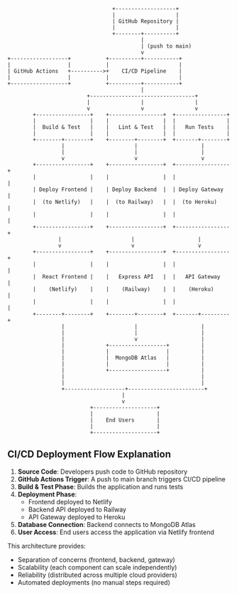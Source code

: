 ```
                                 +-------------------+
                                 |                   |
                                 | GitHub Repository |
                                 |                   |
                                 +--------+----------+
                                          |
                                          | (push to main)
                                          v
+------------------+           +----------+-----------+
|                  |           |                      |
| GitHub Actions   +---------->+    CI/CD Pipeline    |
|                  |           |                      |
+------------------+           +----------+-----------+
                                          |
                         +---------------------------------+
                         |                |                |
                         v                v                v
        +-----------------+    +-----------------+  +----------------+
        |                 |    |                 |  |                |
        |  Build & Test   |    |   Lint & Test   |  |   Run Tests    |
        |                 |    |                 |  |                |
        +--------+--------+    +--------+--------+  +-------+--------+
                 |                      |                    |
                 |                      |                    |
                 v                      v                    v
        +-----------------+    +-----------------+  +-----------------+
        |                 |    |                 |  |                 |
        | Deploy Frontend |    | Deploy Backend  |  | Deploy Gateway  |
        |  (to Netlify)   |    |  (to Railway)   |  |  (to Heroku)    |
        |                 |    |                 |  |                 |
        +-----------------+    +-----------------+  +-----------------+
                |                      |                    |
                v                      v                    v
        +-----------------+    +-----------------+  +-----------------+
        |                 |    |                 |  |                 |
        |  React Frontend |    |   Express API   |  |   API Gateway   |
        |    (Netlify)    |    |    (Railway)    |  |    (Heroku)     |
        |                 |    |                 |  |                 |
        +--------+--------+    +--------+--------+  +-------+---------+
                 |                      |                    |
                 |                      |                    |
                 |                      v                    |
                 |             +------------------+          |
                 |             |                  |          |
                 |             |  MongoDB Atlas   |          |
                 |             |                  |          |
                 |             +------------------+          |
                 |                                           |
                 |                                           |
                 +-------------------+------------------------+
                                    |
                                    v
                          +--------------------+
                          |                    |
                          |    End Users       |
                          |                    |
                          +--------------------+
```

## CI/CD Deployment Flow Explanation

1. **Source Code**: Developers push code to GitHub repository
2. **GitHub Actions Trigger**: A push to main branch triggers CI/CD pipeline
3. **Build & Test Phase**: Builds the application and runs tests
4. **Deployment Phase**: 
   - Frontend deployed to Netlify
   - Backend API deployed to Railway
   - API Gateway deployed to Heroku
5. **Database Connection**: Backend connects to MongoDB Atlas
6. **User Access**: End users access the application via Netlify frontend

This architecture provides:
- Separation of concerns (frontend, backend, gateway)
- Scalability (each component can scale independently)
- Reliability (distributed across multiple cloud providers)
- Automated deployments (no manual steps required) 
